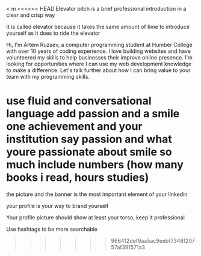 < m <<<<<< HEAD
Elevator pitch is a brief professional introduction in a clear and crisp way

It is called elevator because it takes the same amount of time to introduce yourself as it does to ride the elevator

Hi, I'm Artem Ruzaev, a computer programming student at Humber College with over 10 years of coding experience. I love building websites and have volunteered my skills to help businesses their improve online presence. I'm looking for opportunities where I can use my web development knowledge to make a difference. Let's talk further about how I can bring value to your team with my programming skills.

use fluid and conversational language
add passion and a smile
one achievement and your institution
say passion and what youre passionate about
smile so much
include numbers (how many books i read, hours studies)
=======
the picture and the banner is the most important element of your linkedin

your profile is your way to brand yourself

Your profile picture should show at least your torso, keep it professional

Use hashtags to be more searchable
>>>>>>> 966412def9aa5ac9eebf7348f20757af391571a3
